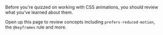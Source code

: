 Before you're quizzed on working with CSS animations, you should review what you've learned about them.

Open up this page to review concepts including `prefers-reduced-motion`, the `@keyframes` rule and more.
